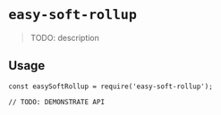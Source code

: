 # `easy-soft-rollup`

> TODO: description

## Usage

```
const easySoftRollup = require('easy-soft-rollup');

// TODO: DEMONSTRATE API
```
